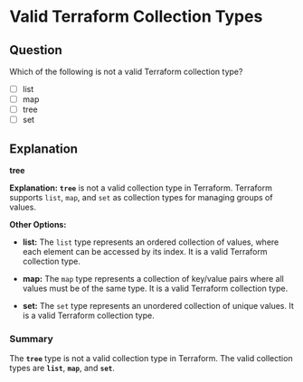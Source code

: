 # Valid Terraform Collection Types

## Question

Which of the following is not a valid Terraform collection type?

- [ ] list
- [ ] map
- [ ] tree
- [ ] set

## Explanation

**tree**

**Explanation:** **`tree`** is not a valid collection type in Terraform. Terraform supports `list`, `map`, and `set` as collection types for managing groups of values.

**Other Options:**

- **list:** The `list` type represents an ordered collection of values, where each element can be accessed by its index. It is a valid Terraform collection type.

- **map:** The `map` type represents a collection of key/value pairs where all values must be of the same type. It is a valid Terraform collection type.

- **set:** The `set` type represents an unordered collection of unique values. It is a valid Terraform collection type.

### Summary

The **`tree`** type is not a valid collection type in Terraform. The valid collection types are **`list`**, **`map`**, and **`set`**.
